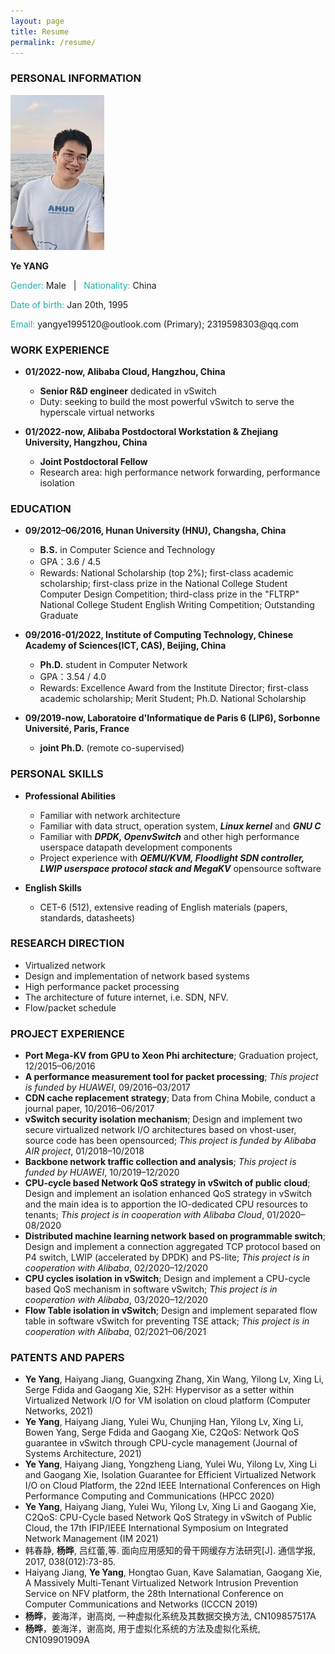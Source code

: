 ```yaml
---
layout: page
title: Resume
permalink: /resume/
---
```


### **PERSONAL INFORMATION**
<img class="profile-picture" src="/static/img/me.jpg">

**Ye YANG**

<p><font color="#20B2AA">Gender:&nbsp;</font>Male&nbsp;&nbsp;&nbsp;|&nbsp;&nbsp;&nbsp;<font color="#20B2AA">Nationality:&nbsp;</font>China</p>

<p><font color="#20B2AA">Date of birth:&nbsp;</font>Jan 20th,&nbsp;1995</p>

<p><font color="#20B2AA">Email: </font>yangye1995120@outlook.com (Primary); 2319598303@qq.com</p>


### **WORK EXPERIENCE**

* **01/2022-now, Alibaba Cloud, Hangzhou, China**
   * **Senior R&D engineer** dedicated in vSwitch
   * Duty: seeking to build the most powerful vSwitch to serve the hyperscale virtual networks

* **01/2022-now, Alibaba Postdoctoral Workstation & Zhejiang University, Hangzhou, China**
   * **Joint Postdoctoral Fellow**
   * Research area: high performance network forwarding, performance isolation

### **EDUCATION**

* **09/2012–06/2016, Hunan University (HNU), Changsha, China**
   * **B.S.** in Computer Science and Technology
   * GPA：3.6 / 4.5
   * Rewards: National Scholarship (top 2%); first-class academic scholarship; first-class prize in the National College Student Computer Design Competition; third-class prize in the "FLTRP" National College Student English Writing Competition; Outstanding Graduate

* **09/2016-01/2022, Institute of Computing Technology, Chinese Academy of Sciences(ICT, CAS), Beijing, China**
   * **Ph.D.** student in Computer Network
   * GPA：3.54 / 4.0
   * Rewards: Excellence Award from the Institute Director; first-class academic scholarship; Merit Student; Ph.D. National Scholarship

* **09/2019-now, Laboratoire d'Informatique de Paris 6 (LIP6), Sorbonne Université, Paris, France**
   * **joint Ph.D.** (remote co-supervised)

<!--
&nbsp;|&nbsp;|&nbsp;
-----|-------|---------
09/2016-Present | **Ph.D.** student in Computer Network | Institute of Computing Technology (**ICT**), Chinese Academy of Sciences, China
09/2012–06/2016 | **B.S.** in Computer Science and Technology | Hunan University (**HNU**), China
-->

### **PERSONAL SKILLS**

* **Professional Abilities**  

   * Familiar with network architecture  
   * Familiar with data struct, operation system, ***Linux kernel*** and ***GNU C***
   * Familiar with ***DPDK, OpenvSwitch*** and other high performance userspace datapath development components
   * Project experience with ***QEMU/KVM, Floodlight SDN controller, LWIP userspace protocol stack and MegaKV*** opensource software  

* **English Skills**  
   * CET-6 (512), extensive reading of English materials (papers, standards, datasheets)

### **RESEARCH DIRECTION**

* Virtualized network
* Design and implementation of network based systems
* High performance packet processing
* The architecture of future internet, i.e. SDN, NFV.
* Flow/packet schedule

### **PROJECT EXPERIENCE**

* **Port Mega-KV from GPU to Xeon Phi architecture**; Graduation project, 12/2015–06/2016
* **A performance measurement tool for packet processing**; *This project is funded by HUAWEI*, 09/2016–03/2017
* **CDN cache replacement strategy**; Data from China Mobile, conduct a journal paper, 10/2016–06/2017
* **vSwitch security isolation mechanism**; Design and implement two secure virtualized network I/O architectures based on vhost-user, source code has been opensourced; *This project is funded by Alibaba AIR project*, 01/2018–10/2018
* **Backbone network traffic collection and analysis**; *This project is funded by HUAWEI*, 10/2019–12/2020
* **CPU-cycle based Network QoS strategy in vSwitch of public cloud**; Design and implement an isolation enhanced QoS strategy in vSwitch and the main idea is to apportion the IO-dedicated CPU resources to tenants; *This project is in cooperation with Alibaba Cloud*, 01/2020–08/2020
* **Distributed machine learning network based on programmable switch**; Design and implement a connection aggregated TCP protocol based on P4 switch, LWIP (accelerated by DPDK) and PS-lite; *This project is in cooperation with Alibaba*, 02/2020–12/2020
* **CPU cycles isolation in vSwitch**; Design and implement a CPU-cycle based QoS mechanism in software vSwitch; *This project is in cooperation with Alibaba*, 03/2020–12/2020
* **Flow Table isolation in vSwitch**; Design and implement separated flow table in software vSwitch for preventing TSE attack; *This project is in cooperation with Alibaba*, 02/2021–06/2021

### **PATENTS AND PAPERS**
* **Ye Yang**, Haiyang Jiang, Guangxing Zhang, Xin Wang, Yilong Lv, Xing Li, Serge Fdida and Gaogang Xie, S2H: Hypervisor as a setter within Virtualized Network I/O for VM isolation on cloud platform (Computer Networks, 2021)
* **Ye Yang**, Haiyang Jiang, Yulei Wu, Chunjing Han, Yilong Lv, Xing Li, Bowen Yang, Serge Fdida and Gaogang Xie, C2QoS: Network QoS guarantee in vSwitch through CPU-cycle management (Journal of Systems Architecture, 2021)
* **Ye Yang**, Haiyang Jiang, Yongzheng Liang, Yulei Wu, Yilong Lv, Xing Li and Gaogang Xie, Isolation Guarantee for Efficient Virtualized Network I/O on Cloud Platform, the 22nd IEEE International Conferences on High Performance Computing and Communications (HPCC 2020)
* **Ye Yang**, Haiyang Jiang, Yulei Wu, Yilong Lv, Xing Li and Gaogang Xie, C2QoS: CPU-Cycle based Network QoS Strategy in vSwitch of Public Cloud, the 17th IFIP/IEEE International Symposium on Integrated Network Management (IM 2021)
* 韩春静, **杨晔**, 吕红蕾,等. 面向应用感知的骨干网缓存方法研究[J]. 通信学报, 2017, 038(012):73-85.
* Haiyang Jiang, **Ye Yang**, Hongtao Guan, Kave Salamatian, Gaogang Xie, A Massively Multi-Tenant Virtualized Network Intrusion Prevention Service on NFV platform, the 28th International Conference on Computer Communications and Networks (ICCCN 2019)
* **杨晔**，姜海洋，谢高岗, 一种虚拟化系统及其数据交换方法, CN109857517A
* **杨晔**，姜海洋，谢高岗, 用于虚拟化系统的方法及虚拟化系统, CN109901909A